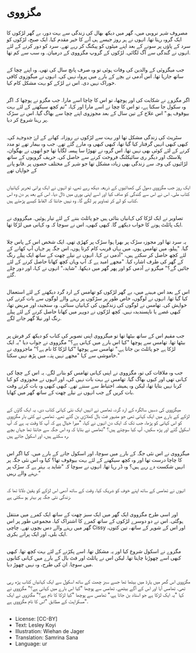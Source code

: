 # مگزووی

##
مصروف شہر نروبی میں، گھر میں دیکھ بھال کی زندگی سے بہت دور، بے گھر لڑکوں کا ایک گروہ رہتا تھا. انہوں نے ہر روز جیسے ہی آنے کا خیر مقدم کیا. ایک صبح، لڑکوں کو سرد کے پاؤں پر سونے کے بعد اپنے میٹوں کو پیکنگ کر رہے تھے. سرد کو دور کرنے کے لئے انہوں نے گندگی سے آگ لگائی. لڑکوں کے گروپ مگزووی کے درمیان. وہ سب سے کم تھا.

##
جب میگزوئی کے والدین کی وفات ہوئی تو وہ صرف پانچ سال کی تھی. وہ اپنے چچا کے ساتھ جارہا تھا. اس آدمی نے بچے کے بارے میں پرواہ نہیں کی. انہوں نے میگوزوی کافی خوراک نہیں دی. اس نے لڑکے کو بہت مشکل کام کیا.

##
اگر مگزوے نے شکایت کی اور پوچھا، تو اس کا چاچا اسے مارا. جب مگزو نے پوچھا کہ اگر وہ سکول جا سکتا ہے، تو اس کا چچا نے اسے مارا اور کہا، "تم کچھ سیکھنے کے لئے بہت بیوقوف ہو." اس علاج کے تین سال کے بعد مجوزوی اپنے چچا سے بھاگ گیا. اس نے سڑک پر رہنا شروع کر دیا.

##
سٹریٹ کی زندگی مشکل تھا اور بہت سے لڑکوں نے روزانہ کھانے کے لۓ جدوجہد کی. کبھی کبھی انہیں گرفتار کیا گیا تھا، کبھی کبھی وہ مارے گئے تھے. جب وہ بیمار تھے تو مدد کرنے کے لئے کوئی بھی نہیں تھا. اس گروہ نے تھوڑا سا پیسہ لگایا تھا جو انھوں نے بھگوان، پلاسٹک اور دیگر ری سائیکلنگ فروخت کرنے سے حاصل کی. حریف گروپوں کے ساتھ لڑائیوں کی وجہ سے زندگی بھی زیادہ مشکل تھا جو شہر کے مختلف حصوں پر .قابو پانے کے خواہاں تھے

##
ایک روز جب مگزووی دھول کی کھدائیوں کے ذریعہ دیکھ رہے تھے، تو انہوں نے ایک پرانی تحریر کہانیاں کتاب ملی. اس نے اس سے گندگی کو صاف کیا اور اسے اپنی بوری میں ڈال دیا. اس کے بعد ہر دن وہ اس کتاب کو لے کر تصاویر پر لگے گا. وہ نہیں جانتا کہ الفاظ کیسے پڑھتے ہیں.

##
تصاویر نے ایک لڑکا کی کہانیاں بتائی ہیں جو پائلٹ بننے کے لئے تیار ہوئیں. میگزووی نے ایک پائلٹ ہونے کا خواب دیکھے گا. کبھی کبھی، اس نے سوچا کہ وہ کہانی میں لڑکا تھا.

##
یہ سرد تھا اور مجوزہ سڑک پر بھرا ہوا سڑک پر کھڑی تھی. ایک شخص اس کے پاس چلا گیا. "ہیلو، میں تھامس ہوں. میں یہاں قریب کام کرتا ہوں، اس جگہ پر جہاں آپ کھانے کے لئے کچھ حاصل کر سکتے ہیں، "آدمی نے کہا. انہوں نے نیلے چھت کے ساتھ ایک پیلے رنگ کے گھر کی طرف اشارہ کیا. "مجھے امید ہے کہ آپ وہاں کچھ کھانا حاصل کرنے کے لئے جائیں گے؟" میگزو نے آدمی کو اور پھر گھر میں دیکھا. "شاید،" انہوں نے کہا، اور دور چلے گئے.

##
اس کے بعد اس مہینے میں، بے گھر لڑکوں کو تھامس کے ارد گرد دیکھنے کے لئے استعمال کیا گیا تھا. انہوں نے لوگوں، خاص طور پر سڑکوں پر رہنے والے لوگوں سے بات کرنے کی خواہش کی. تھامس نے لوگوں کی زندگیوں کی کہانیاں سنائی. وہ سنجیدہ اور مریض تھا، کبھی غصے یا ناپسندیدہ نہیں. کچھ لڑکوں نے دوپہر میں کھانا حاصل کرنے کے لئے پیلے رنگ اور نیلا گھر جانے لگے.

##
جب مقیم اس کے ساتھ بیٹھا تھا تو میگزووی اپنی تصویر کی کتاب کو دیکھ کر فرش پر بیٹھا تھا. تھامس سے پوچھا "کیا اس بارے میں کہانی ہے؟" مگزووی نے جواب دیا "یہ ایک لڑکا ہے جو پائلٹ بن جاتا ہے." تھامس سے پوچھا "کیا لڑکا کا نام ہے؟" ماجزووی نے خاموشی سے کہا "مجھے نہیں پتہ، میں پڑھ نہیں سکتا."

##
جب وہ ملاقات کی تو، مگزووی نے اپنی کہانی تھامس کو بتانے لگے. یہ اس کے چچا کی کہانی تھی اور کیوں بھاگ گیا. تھامس نے بہت بات نہیں کی، اور انہوں نے مجوزوی کو کیا کرنا نہیں بتایا تھا، لیکن وہ ہمیشہ احتیاط سے سنتے تھے. کبھی کبھی وہ بات کرتے وقت بات کریں گے جب انہوں نے نیلے چھت کے ساتھ گھر میں کھایا.

##
میگزووی کی دسیں سالگرہ کے ارد گرد، تھامس نے انہیں ایک نئی کہانی کتاب دی. یہ ایک گاؤں کے لڑکے کے بارے میں ایک کہانی تھی جو مشہور فٹ بال کھلاڑی بن گئے تھے. تھامس نے کئی بار مگزووی کو اس کہانی کو پڑھا، جب تک کہ ایک دن انہوں نے کہا، "میرا خیال ہے کہ آپ کا وقت یہ ہے کہ آپ اسکول گئے اور پڑھ سکیں. آپ کیا سوچتے ہیں؟ "تھامس نے بتایا کہ وہ اس جگہ سے جانتا تھا جہاں بچے رہ سکتے ہیں، اور اسکول جاتے ہیں.

##
میگزووی نے اس نئی جگہ کے بارے میں سوچا، اور اسکول جانے کے بارے میں. کیا اگر اس کا چاچا درست تھا اور وہ کچھ سیکھنے کے لئے بہت بیوقوف تھا؟ کیا وہ اس نئی جگہ پر انہیں شکست دے رہے ہیں؟ وہ ڈر رہا تھا. انہوں نے سوچا کہ "شاید یہ بہتر ہے کہ سڑک پر رہنے والے رہیں."

##
انہوں نے تھامس کے ساتھ اپنے خوف کو شریک کیا. وقت کے ساتھ آدمی اس لڑکے کو یقین دلاتا تھا کہ زندگی نئی جگہ پر بہتر ہو سکتی ہے.

##
اور اسی طرح مگزووی ایک گھر میں ایک سبز چھت کے ساتھ ایک کمرے میں منتقل ہوگئی. اس نے دو دوسرے لڑکوں کے ساتھ کمرے کا اشتراک کیا. مجموعی طور پر اس گھر میں رہنے والے دس بچوں تھے. چاچی Cissy اور اس کے شوہر کے ساتھ، تین کتوں، ایک بلی، اور ایک پرانے بکری.

##
مگزوے نے اسکول شروع کیا اور یہ مشکل تھا. اسے پکڑنے کے لئے بہت کچھ تھا. کبھی کبھی اسے چھوڑنا چاہتا تھا. لیکن اس نے پائلٹ اور فٹ بال کے بارے میں کہانی کتابوں میں سوچا. ان کی طرح، وہ نہیں چھوڑ دیا.

##
مگزووی اس گھر میں یارڈ میں بیٹھا تھا جسے سبز چھت کے ساتھ اسکول سے ایک کہانیاں کتاب پڑھ رہی تھی. تھامس آیا اور اس کے آگے بیٹھے. تھامس سے پوچھا "کیا اس بارے میں کہانی ہے؟" مگزووی نے کہا "یہ ایک لڑکا ہے جو استاد بن جاتا ہے." تھامس سے پوچھا "کیا لڑکا کا نام ہے؟" مگنزوی نے ایک مسکراہٹ کے مطابق "اس کا نام مگزووی ہے".

##
* License: [CC-BY]
* Text: Lesley Koyi
* Illustration: Wiehan de Jager
* Translation: Samrina Sana
* Language: ur
